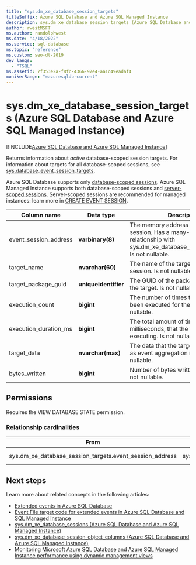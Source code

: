 ```yaml
---
title: "sys.dm_xe_database_session_targets"
titleSuffix: Azure SQL Database and Azure SQL Managed Instance
description: sys.dm_xe_database_session_targets (Azure SQL Database and Azure SQL Managed Instance)
author: rwestMSFT
ms.author: randolphwest
ms.date: "4/18/2022"
ms.service: sql-database
ms.topic: "reference"
ms.custom: seo-dt-2019
dev_langs:
  - "TSQL"
ms.assetid: 7f353e2a-f8fc-4366-97e4-aa1c49eadaf4
monikerRange: "=azuresqldb-current"
---
```

# sys.dm_xe_database_session_targets (Azure SQL Database and Azure SQL Managed Instance)
[!INCLUDE[Azure SQL Database and Azure SQL Managed Instance](../../includes/applies-to-version/asdb-asdbmi.md)]

Returns information about *active* database-scoped session targets. For information about targets for all database-scoped sessions, see [sys.database_event_session_targets](../system-catalog-views/sys-database-event-session-targets-azure-sql-database.md).

Azure SQL Database supports only [database-scoped sessions](/azure/azure-sql/database/xevent-db-diff-from-svr). Azure SQL Managed Instance supports both database-scoped sessions and [server-scoped sessions](../extended-events/extended-events.md). Server-scoped sessions are recommended for managed instances: learn more in [CREATE EVENT SESSION](../../t-sql/statements/create-event-session-transact-sql.md#code-examples-can-differ-for-azure-sql-database-and-sql-managed-instance).
  
|Column name|Data type|Description|  
|-----------------|---------------|-----------------|  
|event_session_address|**varbinary(8)**|The memory address of the event session. Has a many-to-one relationship with sys.dm_xe_database_sessions.address. Is not nullable.|  
|target_name|**nvarchar(60)**|The name of the target within a session. Is not nullable.|  
|target_package_guid|**uniqueidentifier**|The GUID of the package that contains the target. Is not nullable.|  
|execution_count|**bigint**|The number of times the target has been executed for the session. Is not nullable.|  
|execution_duration_ms|**bigint**|The total amount of time, in milliseconds, that the target has been executing. Is not nullable.|  
|target_data|**nvarchar(max)**|The data that the target maintains, such as event aggregation information. Is nullable.| 
|bytes_written|**bigint**|Number of bytes written to target. Is not nullable. |
  
## Permissions  

Requires the VIEW DATABASE STATE permission.  
  
### Relationship cardinalities  
  
|From|To|Relationship|  
|----------|--------|------------------|  
|sys.dm_xe_database_session_targets.event_session_address|sys.dm_xe_database_sessions.address|Many-to-one|  
  
## Next steps

Learn more about related concepts in the following articles:

- [Extended events in Azure SQL Database](/azure/azure-sql/database/xevent-db-diff-from-svr)
- [Event File target code for extended events in Azure SQL Database and SQL Managed Instance](/azure/azure-sql/database/xevent-code-event-file)
- [sys.dm_xe_database_sessions (Azure SQL Database and Azure SQL Managed Instance)](sys-dm-xe-database-sessions-azure-sql-database.md)
- [sys.dm_xe_database_session_object_columns (Azure SQL Database and Azure SQL Managed Instance)](sys-dm-xe-database-session-object-columns-azure-sql-database.md)
- [Monitoring Microsoft Azure SQL Database and Azure SQL Managed Instance performance using dynamic management views](/azure/azure-sql/database/monitoring-with-dmvs)
